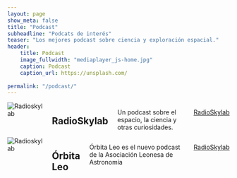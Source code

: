 ```yaml
---
layout: page
show_meta: false
title: "Podcast"
subheadline: "Podcats de interés"
teaser: "Los mejores podcast sobre ciencia y exploración espacial."
header:
    title: Podcast
    image_fullwidth: "mediaplayer_js-home.jpg"
    caption: Podcast
    caption_url: https://unsplash.com/
   
permalink: "/podcast/"
---
```



<!--more-->

<div class="row t60">
    <div class="medium-6 columns b30">
        <img src="{{ site.urlimg }}rskylab.jpg" alt="Radioskylab">
        <h2>RadioSkylab</h2>
        <p>Un podcast sobre el espacio, la ciencia y otras curiosidades.</p>
        <p><a href="http://radioskylab.es" target="blank" alt="Escuchar RadioSkylab">RadioSkylab</a></p>
    </div>
</div><!-- /.row -->
<div class="row t60">
    <div class="medium-6 columns b30">
        <img src="{{ site.urlimg }}rskylab.jpg" alt="Radioskylab">
        <h2>Órbita Leo</h2>
        <p>Órbita Leo es el nuevo podcast de la Asociación Leonesa de Astronomía</p>
        <p><a href="http://www.astroleon.org/orbita-leo" target="blank" alt="Escuchar Órbita Leo">RadioSkylab</a></p>
    </div>
</div>
